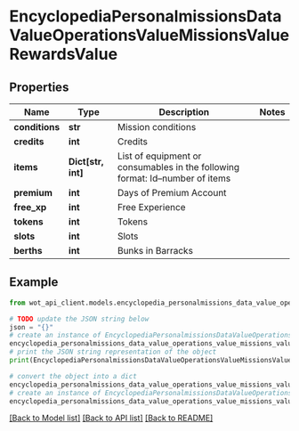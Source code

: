 # EncyclopediaPersonalmissionsDataValueOperationsValueMissionsValueRewardsValue


## Properties

Name | Type | Description | Notes
------------ | ------------- | ------------- | -------------
**conditions** | **str** | Mission conditions | 
**credits** | **int** | Credits | 
**items** | **Dict[str, int]** | List of equipment or consumables in the following format: Id–number of items | 
**premium** | **int** | Days of Premium Account | 
**free_xp** | **int** | Free Experience | 
**tokens** | **int** | Tokens | 
**slots** | **int** | Slots | 
**berths** | **int** | Bunks in Barracks | 

## Example

```python
from wot_api_client.models.encyclopedia_personalmissions_data_value_operations_value_missions_value_rewards_value import EncyclopediaPersonalmissionsDataValueOperationsValueMissionsValueRewardsValue

# TODO update the JSON string below
json = "{}"
# create an instance of EncyclopediaPersonalmissionsDataValueOperationsValueMissionsValueRewardsValue from a JSON string
encyclopedia_personalmissions_data_value_operations_value_missions_value_rewards_value_instance = EncyclopediaPersonalmissionsDataValueOperationsValueMissionsValueRewardsValue.from_json(json)
# print the JSON string representation of the object
print(EncyclopediaPersonalmissionsDataValueOperationsValueMissionsValueRewardsValue.to_json())

# convert the object into a dict
encyclopedia_personalmissions_data_value_operations_value_missions_value_rewards_value_dict = encyclopedia_personalmissions_data_value_operations_value_missions_value_rewards_value_instance.to_dict()
# create an instance of EncyclopediaPersonalmissionsDataValueOperationsValueMissionsValueRewardsValue from a dict
encyclopedia_personalmissions_data_value_operations_value_missions_value_rewards_value_from_dict = EncyclopediaPersonalmissionsDataValueOperationsValueMissionsValueRewardsValue.from_dict(encyclopedia_personalmissions_data_value_operations_value_missions_value_rewards_value_dict)
```
[[Back to Model list]](../README.md#documentation-for-models) [[Back to API list]](../README.md#documentation-for-api-endpoints) [[Back to README]](../README.md)


